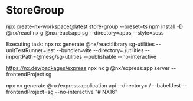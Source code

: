 # StoreGroup
npx create-nx-workspace@latest store-group --preset=ts
npm install -D @nx/react
nx g @nx/react:app sg --directory=apps --style=scss

Executing task: npx nx generate @nx/react:library sg-utilities --unitTestRunner=jest --bundler=vite --directory=./utilities --importPath=@mesg/sg-utilities --publishable --no-interactive 

https://nx.dev/packages/express
npx nx g @nx/express:app server --frontendProject sg


npx nx generate @nx/express:application api --directory=./ --babelJest --frontendProject=sg --no-interactive "# NX16" 
